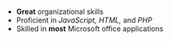 - **Great** organizational skills 
- Proficient in _JavaScript, HTML,_ and _PHP_
- Skilled in **most** Microsoft office applications
